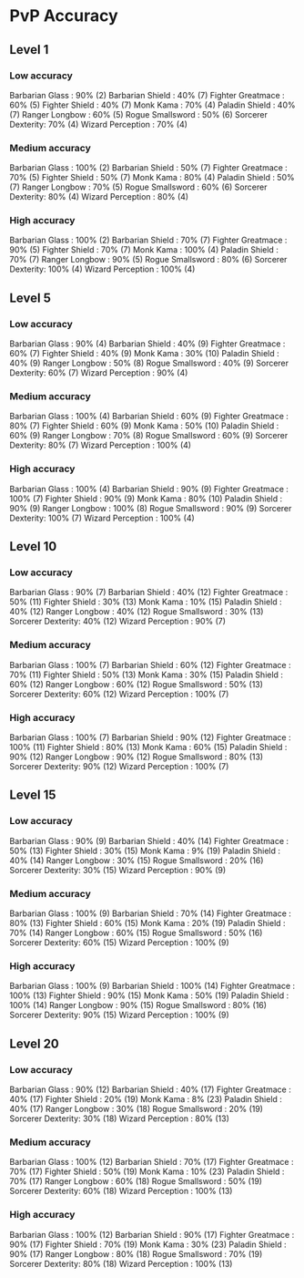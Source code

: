 # PvP Accuracy

## Level 1

### Low accuracy
Barbarian Glass   : 90% (2)
Barbarian Shield  : 40% (7)
Fighter Greatmace : 60% (5)
Fighter Shield    : 40% (7)
Monk Kama         : 70% (4)
Paladin Shield    : 40% (7)
Ranger Longbow    : 60% (5)
Rogue Smallsword  : 50% (6)
Sorcerer Dexterity: 70% (4)
Wizard Perception : 70% (4)

### Medium accuracy
Barbarian Glass   : 100% (2)
Barbarian Shield  : 50% (7)
Fighter Greatmace : 70% (5)
Fighter Shield    : 50% (7)
Monk Kama         : 80% (4)
Paladin Shield    : 50% (7)
Ranger Longbow    : 70% (5)
Rogue Smallsword  : 60% (6)
Sorcerer Dexterity: 80% (4)
Wizard Perception : 80% (4)

### High accuracy
Barbarian Glass   : 100% (2)
Barbarian Shield  : 70% (7)
Fighter Greatmace : 90% (5)
Fighter Shield    : 70% (7)
Monk Kama         : 100% (4)
Paladin Shield    : 70% (7)
Ranger Longbow    : 90% (5)
Rogue Smallsword  : 80% (6)
Sorcerer Dexterity: 100% (4)
Wizard Perception : 100% (4)

## Level 5

### Low accuracy
Barbarian Glass   : 90% (4)
Barbarian Shield  : 40% (9)
Fighter Greatmace : 60% (7)
Fighter Shield    : 40% (9)
Monk Kama         : 30% (10)
Paladin Shield    : 40% (9)
Ranger Longbow    : 50% (8)
Rogue Smallsword  : 40% (9)
Sorcerer Dexterity: 60% (7)
Wizard Perception : 90% (4)

### Medium accuracy
Barbarian Glass   : 100% (4)
Barbarian Shield  : 60% (9)
Fighter Greatmace : 80% (7)
Fighter Shield    : 60% (9)
Monk Kama         : 50% (10)
Paladin Shield    : 60% (9)
Ranger Longbow    : 70% (8)
Rogue Smallsword  : 60% (9)
Sorcerer Dexterity: 80% (7)
Wizard Perception : 100% (4)

### High accuracy
Barbarian Glass   : 100% (4)
Barbarian Shield  : 90% (9)
Fighter Greatmace : 100% (7)
Fighter Shield    : 90% (9)
Monk Kama         : 80% (10)
Paladin Shield    : 90% (9)
Ranger Longbow    : 100% (8)
Rogue Smallsword  : 90% (9)
Sorcerer Dexterity: 100% (7)
Wizard Perception : 100% (4)

## Level 10

### Low accuracy
Barbarian Glass   : 90% (7)
Barbarian Shield  : 40% (12)
Fighter Greatmace : 50% (11)
Fighter Shield    : 30% (13)
Monk Kama         : 10% (15)
Paladin Shield    : 40% (12)
Ranger Longbow    : 40% (12)
Rogue Smallsword  : 30% (13)
Sorcerer Dexterity: 40% (12)
Wizard Perception : 90% (7)

### Medium accuracy
Barbarian Glass   : 100% (7)
Barbarian Shield  : 60% (12)
Fighter Greatmace : 70% (11)
Fighter Shield    : 50% (13)
Monk Kama         : 30% (15)
Paladin Shield    : 60% (12)
Ranger Longbow    : 60% (12)
Rogue Smallsword  : 50% (13)
Sorcerer Dexterity: 60% (12)
Wizard Perception : 100% (7)

### High accuracy
Barbarian Glass   : 100% (7)
Barbarian Shield  : 90% (12)
Fighter Greatmace : 100% (11)
Fighter Shield    : 80% (13)
Monk Kama         : 60% (15)
Paladin Shield    : 90% (12)
Ranger Longbow    : 90% (12)
Rogue Smallsword  : 80% (13)
Sorcerer Dexterity: 90% (12)
Wizard Perception : 100% (7)

## Level 15

### Low accuracy
Barbarian Glass   : 90% (9)
Barbarian Shield  : 40% (14)
Fighter Greatmace : 50% (13)
Fighter Shield    : 30% (15)
Monk Kama         : 9% (19)
Paladin Shield    : 40% (14)
Ranger Longbow    : 30% (15)
Rogue Smallsword  : 20% (16)
Sorcerer Dexterity: 30% (15)
Wizard Perception : 90% (9)

### Medium accuracy
Barbarian Glass   : 100% (9)
Barbarian Shield  : 70% (14)
Fighter Greatmace : 80% (13)
Fighter Shield    : 60% (15)
Monk Kama         : 20% (19)
Paladin Shield    : 70% (14)
Ranger Longbow    : 60% (15)
Rogue Smallsword  : 50% (16)
Sorcerer Dexterity: 60% (15)
Wizard Perception : 100% (9)

### High accuracy
Barbarian Glass   : 100% (9)
Barbarian Shield  : 100% (14)
Fighter Greatmace : 100% (13)
Fighter Shield    : 90% (15)
Monk Kama         : 50% (19)
Paladin Shield    : 100% (14)
Ranger Longbow    : 90% (15)
Rogue Smallsword  : 80% (16)
Sorcerer Dexterity: 90% (15)
Wizard Perception : 100% (9)

## Level 20

### Low accuracy
Barbarian Glass   : 90% (12)
Barbarian Shield  : 40% (17)
Fighter Greatmace : 40% (17)
Fighter Shield    : 20% (19)
Monk Kama         : 8% (23)
Paladin Shield    : 40% (17)
Ranger Longbow    : 30% (18)
Rogue Smallsword  : 20% (19)
Sorcerer Dexterity: 30% (18)
Wizard Perception : 80% (13)

### Medium accuracy
Barbarian Glass   : 100% (12)
Barbarian Shield  : 70% (17)
Fighter Greatmace : 70% (17)
Fighter Shield    : 50% (19)
Monk Kama         : 10% (23)
Paladin Shield    : 70% (17)
Ranger Longbow    : 60% (18)
Rogue Smallsword  : 50% (19)
Sorcerer Dexterity: 60% (18)
Wizard Perception : 100% (13)

### High accuracy
Barbarian Glass   : 100% (12)
Barbarian Shield  : 90% (17)
Fighter Greatmace : 90% (17)
Fighter Shield    : 70% (19)
Monk Kama         : 30% (23)
Paladin Shield    : 90% (17)
Ranger Longbow    : 80% (18)
Rogue Smallsword  : 70% (19)
Sorcerer Dexterity: 80% (18)
Wizard Perception : 100% (13)

